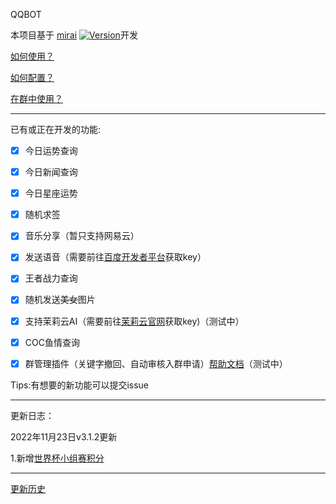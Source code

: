 QQBOT

本项目基于 [mirai](https://github.com/mamoe/mirai) [![Version](https://img.shields.io/badge/version-2.13.0-green)](https://github.com/mamoe/mirai/releases/tag/v2.13.0)开发

[如何使用？](https://github.com/mamoe/mirai/blob/dev/mirai-console/docs/ConfiguringProjects.md)

[如何配置？](CONFIG.md)

[在群中使用？](https://www.miraiqbot.xyz)

---

已有或正在开发的功能:

- [x] 今日运势查询

- [x] 今日新闻查询

- [x] 今日星座运势

- [x] 随机求签

- [x] 音乐分享（暂只支持网易云）

- [x] 发送语音（需要前往[百度开发者平台](https://ai.baidu.com/tech/speech)获取key）

- [x] 王者战力查询

- [x] 随机发送~~美女~~图片

- [x] 支持茉莉云AI（需要前往[茉莉云官网](https://mlyai.com/)获取key)（测试中）

- [x] COC鱼情查询

- [x] 群管理插件（关键字撤回、自动审核入群申请）[帮助文档](https://www.miraiqbot.xyz/#/?id=群管理功能)（测试中）

Tips:有想要的新功能可以提交issue

---

更新日志：

2022年11月23日v3.1.2更新

1.新增[世界杯小组赛积分](https://www.miraiqbot.xyz/#/?id=世界杯小组积分)

---
[更新历史](UPDATE.md)
